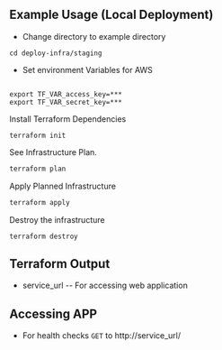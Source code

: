 ## Example Usage (Local Deployment)

- Change directory to example directory

```shell
cd deploy-infra/staging
```

- Set environment Variables for AWS

```shell

export TF_VAR_access_key=***
export TF_VAR_secret_key=***
```

Install Terraform Dependencies

```
terraform init
```

See Infrastructure Plan.

```bash
terraform plan
```

Apply Planned Infrastructure
```bash
terraform apply
```

Destroy the infrastructure
```
terraform destroy
```

## Terraform Output

- service_url -- For accessing web application

## Accessing APP

* For health checks ```GET``` to http://service_url/